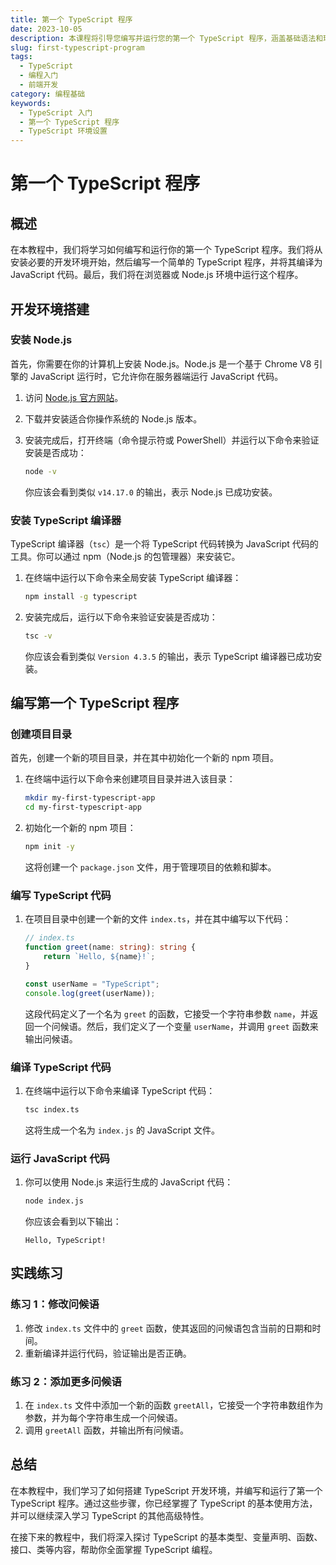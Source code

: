 ```yaml
---
title: 第一个 TypeScript 程序
date: 2023-10-05
description: 本课程将引导您编写并运行您的第一个 TypeScript 程序，涵盖基础语法和环境设置。
slug: first-typescript-program
tags:
  - TypeScript
  - 编程入门
  - 前端开发
category: 编程基础
keywords:
  - TypeScript 入门
  - 第一个 TypeScript 程序
  - TypeScript 环境设置
---
```


# 第一个 TypeScript 程序

## 概述

在本教程中，我们将学习如何编写和运行你的第一个 TypeScript 程序。我们将从安装必要的开发环境开始，然后编写一个简单的 TypeScript 程序，并将其编译为 JavaScript 代码。最后，我们将在浏览器或 Node.js 环境中运行这个程序。

## 开发环境搭建

### 安装 Node.js

首先，你需要在你的计算机上安装 Node.js。Node.js 是一个基于 Chrome V8 引擎的 JavaScript 运行时，它允许你在服务器端运行 JavaScript 代码。

1. 访问 [Node.js 官方网站](https://nodejs.org/)。
2. 下载并安装适合你操作系统的 Node.js 版本。
3. 安装完成后，打开终端（命令提示符或 PowerShell）并运行以下命令来验证安装是否成功：

   ```bash
   node -v
   ```

   你应该会看到类似 `v14.17.0` 的输出，表示 Node.js 已成功安装。

### 安装 TypeScript 编译器

TypeScript 编译器（`tsc`）是一个将 TypeScript 代码转换为 JavaScript 代码的工具。你可以通过 npm（Node.js 的包管理器）来安装它。

1. 在终端中运行以下命令来全局安装 TypeScript 编译器：

   ```bash
   npm install -g typescript
   ```

2. 安装完成后，运行以下命令来验证安装是否成功：

   ```bash
   tsc -v
   ```

   你应该会看到类似 `Version 4.3.5` 的输出，表示 TypeScript 编译器已成功安装。

## 编写第一个 TypeScript 程序

### 创建项目目录

首先，创建一个新的项目目录，并在其中初始化一个新的 npm 项目。

1. 在终端中运行以下命令来创建项目目录并进入该目录：

   ```bash
   mkdir my-first-typescript-app
   cd my-first-typescript-app
   ```

2. 初始化一个新的 npm 项目：

   ```bash
   npm init -y
   ```

   这将创建一个 `package.json` 文件，用于管理项目的依赖和脚本。

### 编写 TypeScript 代码

1. 在项目目录中创建一个新的文件 `index.ts`，并在其中编写以下代码：

   ```typescript
   // index.ts
   function greet(name: string): string {
       return `Hello, ${name}!`;
   }

   const userName = "TypeScript";
   console.log(greet(userName));
   ```

   这段代码定义了一个名为 `greet` 的函数，它接受一个字符串参数 `name`，并返回一个问候语。然后，我们定义了一个变量 `userName`，并调用 `greet` 函数来输出问候语。

### 编译 TypeScript 代码

1. 在终端中运行以下命令来编译 TypeScript 代码：

   ```bash
   tsc index.ts
   ```

   这将生成一个名为 `index.js` 的 JavaScript 文件。

### 运行 JavaScript 代码

1. 你可以使用 Node.js 来运行生成的 JavaScript 代码：

   ```bash
   node index.js
   ```

   你应该会看到以下输出：

   ```
   Hello, TypeScript!
   ```

## 实践练习

### 练习 1：修改问候语

1. 修改 `index.ts` 文件中的 `greet` 函数，使其返回的问候语包含当前的日期和时间。
2. 重新编译并运行代码，验证输出是否正确。

### 练习 2：添加更多问候语

1. 在 `index.ts` 文件中添加一个新的函数 `greetAll`，它接受一个字符串数组作为参数，并为每个字符串生成一个问候语。
2. 调用 `greetAll` 函数，并输出所有问候语。

## 总结

在本教程中，我们学习了如何搭建 TypeScript 开发环境，并编写和运行了第一个 TypeScript 程序。通过这些步骤，你已经掌握了 TypeScript 的基本使用方法，并可以继续深入学习 TypeScript 的其他高级特性。

在接下来的教程中，我们将深入探讨 TypeScript 的基本类型、变量声明、函数、接口、类等内容，帮助你全面掌握 TypeScript 编程。
